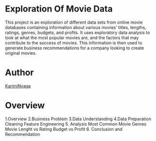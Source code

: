 # Exploration Of Movie Data

This project is an exploration of different data sets from online movie databases containing information about various movies' titles, lengths, ratings, genres, budgets, and profits. It uses exploratory data analysis to look at what the most popular movies are, and the factors that may contribute to the success of movies. This information is then used to generate business recommendations for a company looking to create original movies. 

# Author
[KarimiNyaga](https://github.com/KarimiNyaga)

# Overview
1.Overview
2.Business Problem
3.Data Understanding
4.Data Preparation
  Cleaning
  Feature Engineering
5. Analysis
  Most Common Movie Genres
  Movie Lenght vs Rating
  Budget vs  Profit
6. Conclusion and Recommendation

